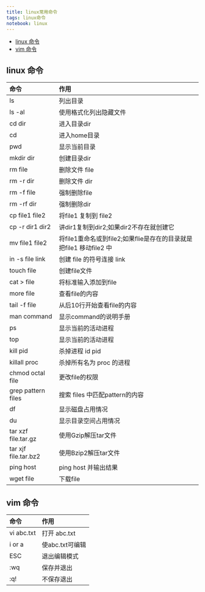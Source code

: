 ```yaml
---
title: linux常用命令
tags: linux命令
notebook: linux
---
```

<!-- TOC -->

- [linux 命令](#linux-命令)
- [vim 命令](#vim-命令)

<!-- /TOC -->
## linux 命令
| 命令      |     作用 |
| :-------- | :--------|
| ls    |   列出目录 |
|ls -al |   使用格式化列出隐藏文件|
| cd dir  |   进入目录dir |
|cd  |  进入home目录|
|pwd  |  显示当前目录|
| mkdir dir| 创建目录dir |
| rm file | 删除文件 file |
| rm -r dir | 删除文件 dir |
| rm -f file | 强制删除file |
| rm -rf dir | 强制删除dir |
| cp file1 file2 | 将file1 复制到 file2 |
| cp -r dir1 dir2| 讲dir1复制到dir2;如果dir2不存在就创建它 |
| mv file1 file2 | 将file1重命名或到file2;如果flie是存在的目录就是把file1 移动file2 中 |
| in -s file link | 创建 file 的符号连接 link |
| touch file | 创建file文件 |
| cat > file | 将标准输入添加到file |
| more file | 查看file的内容 |
| tail -f file | 从后10行开始查看file的内容 |
| man command | 显示command的说明手册 |
| ps | 显示当前的活动进程 |
| top | 显示当前的活动进程 |
| kill pid | 杀掉进程 id pid |
| killall proc | 杀掉所有名为 proc 的进程 |
| chmod octal file | 更改file的权限 |
| grep pattern files | 搜索 files 中匹配pattern的内容 |
| df | 显示磁盘占用情况 |
| du | 显示目录空间占用情况 |
| tar xzf file.tar.gz | 使用Gzip解压tar文件 |
| tar xjf file.tar.bz2 | 使用Bzip2解压tar文件 |
| ping host | ping host 并输出结果 |
| wget file | 下载file | 

## vim 命令
| 命令      |     作用 |
| :-------- | :--------|
| vi abc.txt | 打开 abc.txt |
| i or a | 使abc.txt可编辑 |
| ESC | 退出编辑模式 |
| :wq | 保存并退出 |
| :q! | 不保存退出 |

